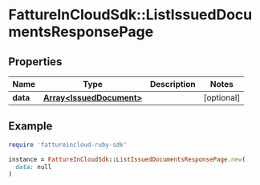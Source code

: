 # FattureInCloudSdk::ListIssuedDocumentsResponsePage

## Properties

| Name | Type | Description | Notes |
| ---- | ---- | ----------- | ----- |
| **data** | [**Array&lt;IssuedDocument&gt;**](IssuedDocument.md) |  | [optional] |

## Example

```ruby
require 'fattureincloud-ruby-sdk'

instance = FattureInCloudSdk::ListIssuedDocumentsResponsePage.new(
  data: null
)
```

